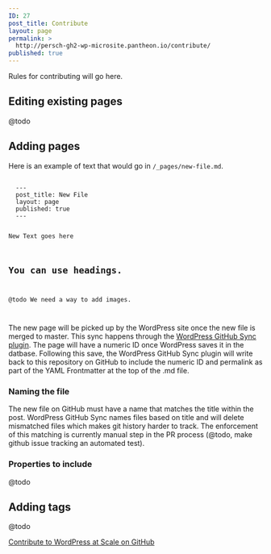 ```yaml
---
ID: 27
post_title: Contribute
layout: page
permalink: >
  http://persch-gh2-wp-microsite.pantheon.io/contribute/
published: true
---
```

Rules for contributing will go here.

## Editing existing pages

@todo

## Adding pages

Here is an example of text that would go in `/_pages/new-file.md`.

<div><code>
  ---
  post_title: New File
  layout: page
  published: true
  ---

  New Text goes here

  ## You can use headings.

  @todo We need a way to add images.

</code></div>

The new page will be picked up by the WordPress site once the new file is merged to master. This sync happens through the [WordPress GitHub Sync plugin](https://wordpress.org/plugins/wp-github-sync/). The page will have a numeric ID once WordPress saves it in the datbase. Following this save, the WordPress GitHub Sync plugin will write back to this repository on GitHub to include the numeric ID and permalink as part of the YAML Frontmatter at the top of the .md file.

### Naming the file

The new file on GitHub must have a name that matches the title within the post. WordPress GitHub Sync names files based on title and will delete mismatched files which makes git history harder to track. The enforcement of this matching is currently manual step in the PR process (@todo, make github issue tracking an automated test).

### Properties to include

@todo


## Adding tags

@todo


<a class="long-box" href="https://github.com/pantheon-systems/wpas">Contribute to WordPress at Scale on GitHub</a>  
